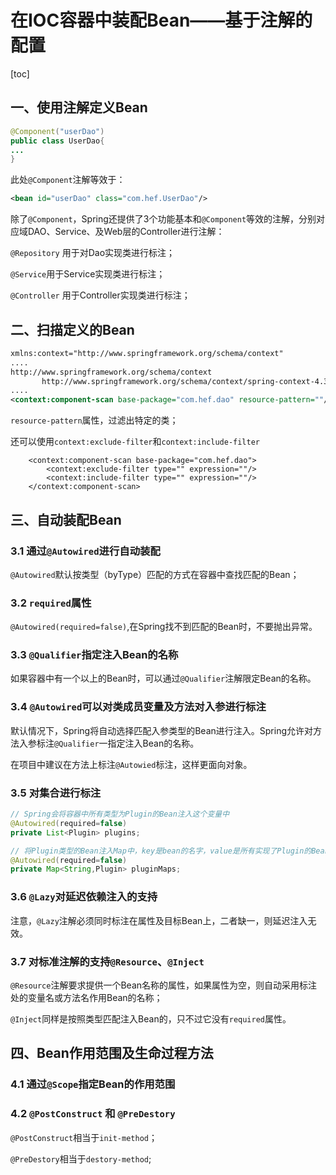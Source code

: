 # 在IOC容器中装配Bean——基于注解的配置

[toc]

## 一、使用注解定义Bean

```java
@Component("userDao")
public class UserDao{
...
}
```

此处`@Component`注解等效于：

```xml
<bean id="userDao" class="com.hef.UserDao"/>
```

除了`@Component`，Spring还提供了3个功能基本和`@Component`等效的注解，分别对应域DAO、Service、及Web层的Controller进行注解：

`@Repository` 用于对Dao实现类进行标注；

`@Service`用于Service实现类进行标注；

`@Controller` 用于Controller实现类进行标注；



## 二、扫描定义的Bean

```xml
xmlns:context="http://www.springframework.org/schema/context"
....
http://www.springframework.org/schema/context
       http://www.springframework.org/schema/context/spring-context-4.3.xsd
....
<context:component-scan base-package="com.hef.dao" resource-pattern=""/>
```

`resource-pattern`属性，过滤出特定的类；

还可以使用`context:exclude-filter`和`context:include-filter`

```
    <context:component-scan base-package="com.hef.dao">
        <context:exclude-filter type="" expression=""/>
        <context:include-filter type="" expression=""/>
    </context:component-scan>
```

## 三、自动装配Bean

### 3.1 通过`@Autowired`进行自动装配

`@Autowired`默认按类型（byType）匹配的方式在容器中查找匹配的Bean；

### 3.2 `required`属性

`@Autowired(required=false)`,在Spring找不到匹配的Bean时，不要抛出异常。

### 3.3 `@Qualifier`指定注入Bean的名称

如果容器中有一个以上的Bean时，可以通过`@Qualifier`注解限定Bean的名称。

### 3.4 `@Autowired`可以对类成员变量及方法对入参进行标注

默认情况下，Spring将自动选择匹配入参类型的Bean进行注入。Spring允许对方法入参标注`@Qualifier`一指定注入Bean的名称。

在项目中建议在方法上标注`@Autowied`标注，这样更面向对象。

### 3.5 对集合进行标注

```java
// Spring会将容器中所有类型为Plugin的Bean注入这个变量中
@Autowired(required=false)
private List<Plugin> plugins;

// 将Plugin类型的Bean注入Map中，key是bean的名字，value是所有实现了Plugin的Bean
@Autowired(required=false)
private Map<String,Plugin> pluginMaps;
```

### 3.6 `@Lazy`对延迟依赖注入的支持

注意，`@Lazy`注解必须同时标注在属性及目标Bean上，二者缺一，则延迟注入无效。

### 3.7 对标准注解的支持`@Resource`、`@Inject`

`@Resource`注解要求提供一个Bean名称的属性，如果属性为空，则自动采用标注处的变量名或方法名作用Bean的名称；

`@Inject`同样是按照类型匹配注入Bean的，只不过它没有`required`属性。

## 四、Bean作用范围及生命过程方法

### 4.1 通过`@Scope`指定Bean的作用范围

### 4.2 `@PostConstruct` 和 `@PreDestory`

`@PostConstruct`相当于`init-method`；

`@PreDestory`相当于`destory-method`;